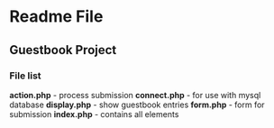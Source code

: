 # Readme File

## Guestbook Project

### File list

**action.php** - process submission
**connect.php** - for use with mysql database
**display.php** - show guestbook entries
**form.php** - form for submission
**index.php** - contains all elements